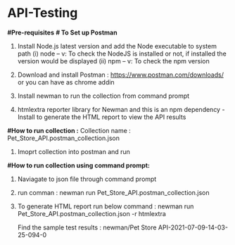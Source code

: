 # API-Testing

**#Pre-requisites**
**# To Set up Postman**

1.	Install Node.js latest version and add the Node executable to system path
                (i)	node – v: To check the NodeJS is installed or not, if installed the version would be displayed
                (ii)	npm – v: To check the npm version
                    
2.	Download and install Postman : https://www.postman.com/downloads/  or you can have as chrome addin 
3.	Install newman to run the collection from command prompt
5.	htmlextra reporter library for Newman and this is an npm dependency - Install to generate the HTML report to view the API results 




**#How to run collection :**
Collection name : Pet_Store_API.postman_collection.json
1. Imoprt collection into postman and run

**#How to run collection using command prompt:**
1. Naviagate to json file through command prompt
2. run comman : newman run Pet_Store_API.postman_collection.json
3. To generate HTML report run below command :
   newman run Pet_Store_API.postman_collection.json -r htmlextra
   
   Find the sample test results : newman/Pet Store API-2021-07-09-14-03-25-094-0


